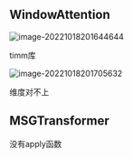 ## WindowAttention

![image-20221018201644644](/home/zjl/.config/Typora/typora-user-images/image-20221018201644644.png)

timm库

![image-20221018201705632](/home/zjl/.config/Typora/typora-user-images/image-20221018201705632.png)

维度对不上

## MSGTransformer

没有apply函数

